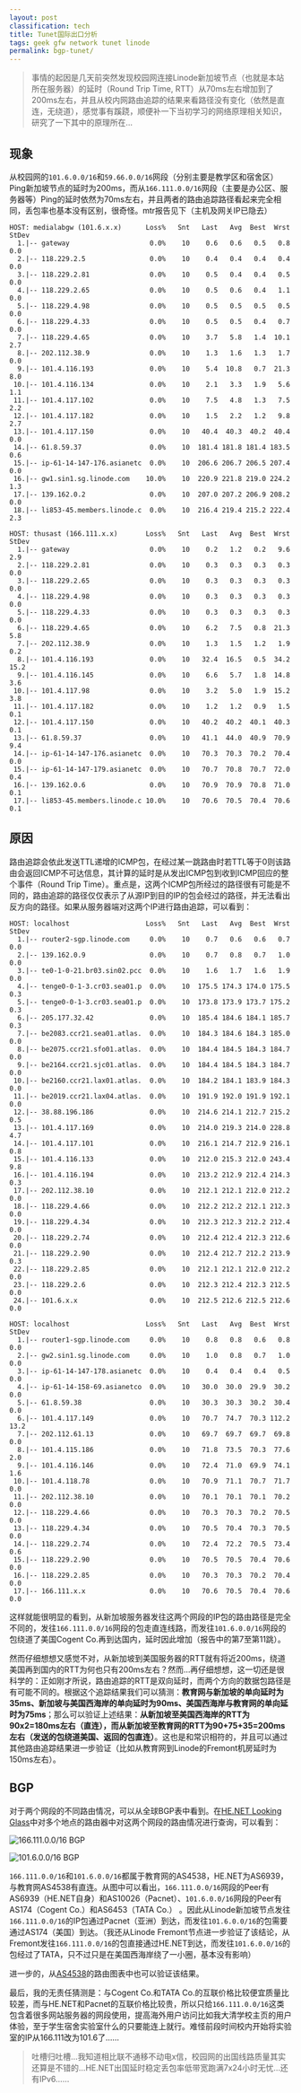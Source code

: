 ```yaml
---
layout: post
classification: tech
title: Tunet国际出口分析
tags: geek gfw network tunet linode
permalink: bgp-tunet/
---
```


> 事情的起因是几天前突然发现校园网连接Linode新加坡节点（也就是本站所在服务器）的延时（Round Trip Time, RTT）从70ms左右增加到了200ms左右，并且从校内网路由追踪的结果来看路径没有变化（依然是直连，无绕道），感觉事有蹊跷，顺便补一下当初学习的网络原理相关知识，研究了一下其中的原理所在…

## 现象

从校园网的`101.6.0.0/16`和`59.66.0.0/16`网段（分别主要是教学区和宿舍区）Ping新加坡节点的延时为200ms，而从`166.111.0.0/16`网段（主要是办公区、服务器等）Ping的延时依然为70ms左右，并且两者的路由追踪路径看起来完全相同，丢包率也基本没有区别，很奇怪。mtr报告见下（主机及网关IP已隐去）

```
HOST: medialabgw (101.6.x.x)      Loss%   Snt   Last   Avg  Best  Wrst StDev
  1.|-- gateway                    0.0%    10    0.6   0.6   0.5   0.8   0.0
  2.|-- 118.229.2.5                0.0%    10    0.4   0.4   0.4   0.4   0.0
  3.|-- 118.229.2.81               0.0%    10    0.5   0.4   0.4   0.5   0.0
  4.|-- 118.229.2.65               0.0%    10    0.5   0.6   0.4   1.1   0.0
  5.|-- 118.229.4.98               0.0%    10    0.5   0.5   0.5   0.5   0.0
  6.|-- 118.229.4.33               0.0%    10    0.5   0.5   0.4   0.7   0.0
  7.|-- 118.229.4.65               0.0%    10    3.7   5.8   1.4  10.1   2.7
  8.|-- 202.112.38.9               0.0%    10    1.3   1.6   1.3   1.7   0.0
  9.|-- 101.4.116.193              0.0%    10    5.4  10.8   0.7  21.3   8.0
 10.|-- 101.4.116.134              0.0%    10    2.1   3.3   1.9   5.6   1.1
 11.|-- 101.4.117.102              0.0%    10    7.5   4.8   1.3   7.5   2.2
 12.|-- 101.4.117.182              0.0%    10    1.5   2.2   1.2   9.8   2.7
 13.|-- 101.4.117.150              0.0%    10   40.4  40.3  40.2  40.4   0.0
 14.|-- 61.8.59.37                 0.0%    10  181.4 181.8 181.4 183.5   0.6
 15.|-- ip-61-14-147-176.asianetc  0.0%    10  206.6 206.7 206.5 207.4   0.0
 16.|-- gw1.sin1.sg.linode.com    10.0%    10  220.9 221.8 219.0 224.2   1.3
 17.|-- 139.162.0.2                0.0%    10  207.0 207.2 206.9 208.2   0.0
 18.|-- li853-45.members.linode.c  0.0%    10  216.4 219.4 215.2 222.4   2.3
```
 
```
HOST: thusast (166.111.x.x)       Loss%   Snt   Last   Avg  Best  Wrst StDev
  1.|-- gateway                    0.0%    10    0.2   1.2   0.2   9.6   2.9
  2.|-- 118.229.2.81               0.0%    10    0.3   0.3   0.3   0.3   0.0
  3.|-- 118.229.2.65               0.0%    10    0.3   0.3   0.3   0.3   0.0
  4.|-- 118.229.4.98               0.0%    10    0.3   0.3   0.3   0.3   0.0
  5.|-- 118.229.4.33               0.0%    10    0.3   0.3   0.3   0.3   0.0
  6.|-- 118.229.4.65               0.0%    10    6.2   7.5   0.8  21.3   5.8
  7.|-- 202.112.38.9               0.0%    10    1.3   1.5   1.2   1.9   0.2
  8.|-- 101.4.116.193              0.0%    10   32.4  16.5   0.5  34.2  15.2
  9.|-- 101.4.116.145              0.0%    10    6.6   5.7   1.8  14.8   3.6
 10.|-- 101.4.117.98               0.0%    10    3.2   5.0   1.9  15.2   3.8
 11.|-- 101.4.117.182              0.0%    10    1.2   1.2   0.9   1.5   0.1
 12.|-- 101.4.117.150              0.0%    10   40.2  40.2  40.1  40.3   0.1
 13.|-- 61.8.59.37                 0.0%    10   41.1  44.0  40.9  70.9   9.4
 14.|-- ip-61-14-147-176.asianetc  0.0%    10   70.3  70.3  70.2  70.4   0.0
 15.|-- ip-61-14-147-179.asianetc  0.0%    10   70.7  70.8  70.7  72.0   0.4
 16.|-- 139.162.0.6                0.0%    10   70.9  70.9  70.8  71.0   0.1
 17.|-- li853-45.members.linode.c 10.0%    10   70.6  70.5  70.4  70.6   0.1
```

## 原因

路由追踪会依此发送TTL递增的ICMP包，在经过某一跳路由时若TTL等于0则该路由会返回ICMP不可达信息，其计算的延时是从发出ICMP包到收到ICMP回应的整个事件（Round Trip Time）。重点是，这两个ICMP包所经过的路径很有可能是不同的，路由追踪的路径仅仅表示了从源IP到目的IP的包会经过的路径，并无法看出反方向的路径。如果从服务器端对这两个IP进行路由追踪，可以看到：

```
HOST: localhost                   Loss%   Snt   Last   Avg  Best  Wrst StDev
  1.|-- router2-sgp.linode.com     0.0%    10    0.7   0.6   0.6   0.7   0.0
  2.|-- 139.162.0.9                0.0%    10    0.7   0.8   0.7   1.0   0.0
  3.|-- te0-1-0-21.br03.sin02.pcc  0.0%    10    1.6   1.7   1.6   1.9   0.0
  4.|-- tenge0-0-1-3.cr03.sea01.p  0.0%    10  175.5 174.3 174.0 175.5   0.3
  5.|-- tenge0-0-1-3.cr03.sea01.p  0.0%    10  173.8 173.9 173.7 175.2   0.3
  6.|-- 205.177.32.42              0.0%    10  185.4 184.6 184.1 185.7   0.3
  7.|-- be2083.ccr21.sea01.atlas.  0.0%    10  184.3 184.6 184.3 185.0   0.0
  8.|-- be2075.ccr21.sfo01.atlas.  0.0%    10  184.4 184.5 184.3 184.7   0.0
  9.|-- be2164.ccr21.sjc01.atlas.  0.0%    10  184.4 184.5 184.3 184.7   0.0
 10.|-- be2160.ccr21.lax01.atlas.  0.0%    10  184.2 184.1 183.9 184.3   0.0
 11.|-- be2019.ccr21.lax04.atlas.  0.0%    10  191.9 192.0 191.9 192.1   0.0
 12.|-- 38.88.196.186              0.0%    10  214.6 214.1 212.7 215.2   0.5
 13.|-- 101.4.117.169              0.0%    10  214.0 219.3 214.0 228.8   4.7
 14.|-- 101.4.117.101              0.0%    10  216.1 214.7 212.9 216.1   0.8
 15.|-- 101.4.116.133              0.0%    10  212.0 215.3 212.0 243.4   9.8
 16.|-- 101.4.116.194              0.0%    10  213.2 212.9 212.4 214.3   0.3
 17.|-- 202.112.38.10              0.0%    10  212.1 212.1 212.0 212.2   0.0
 18.|-- 118.229.4.66               0.0%    10  212.2 212.2 212.1 212.3   0.0
 19.|-- 118.229.4.34               0.0%    10  212.3 212.3 212.2 212.4   0.0
 20.|-- 118.229.2.74               0.0%    10  212.4 212.4 212.3 212.6   0.0
 21.|-- 118.229.2.90               0.0%    10  212.4 212.7 212.2 213.9   0.3
 22.|-- 118.229.2.85               0.0%    10  212.1 212.1 212.0 212.2   0.0
 23.|-- 118.229.2.6                0.0%    10  212.3 212.4 212.3 212.5   0.0
 24.|-- 101.6.x.x                  0.0%    10  212.5 212.6 212.5 212.6   0.0
```

```
HOST: localhost                   Loss%   Snt   Last   Avg  Best  Wrst StDev
  1.|-- router1-sgp.linode.com     0.0%    10    0.8   0.8   0.6   0.8   0.0
  2.|-- gw2.sin1.sg.linode.com     0.0%    10    1.0   0.8   0.7   1.0   0.0
  3.|-- ip-61-14-147-178.asianetc  0.0%    10    0.4   0.4   0.4   0.5   0.0
  4.|-- ip-61-14-158-69.asianetco  0.0%    10   30.0  30.0  29.9  30.2   0.0
  5.|-- 61.8.59.38                 0.0%    10   30.3  30.3  30.2  30.4   0.0
  6.|-- 101.4.117.149              0.0%    10   70.7  74.7  70.3 112.2  13.2
  7.|-- 202.112.61.13              0.0%    10   69.7  69.7  69.7  69.8   0.0
  8.|-- 101.4.115.186              0.0%    10   71.8  73.5  70.3  77.6   2.0
  9.|-- 101.4.116.146              0.0%    10   72.4  71.0  69.9  74.1   1.6
 10.|-- 101.4.118.78               0.0%    10   70.9  71.1  70.7  71.7   0.0
 11.|-- 202.112.38.10              0.0%    10   70.1  70.1  70.1  70.2   0.0
 12.|-- 118.229.4.66               0.0%    10   70.3  70.3  70.2  70.5   0.0
 13.|-- 118.229.4.34               0.0%    10   70.5  70.4  70.3  70.5   0.0
 14.|-- 118.229.2.74               0.0%    10   72.4  72.2  70.5  73.4   0.6
 15.|-- 118.229.2.90               0.0%    10   70.5  70.5  70.4  70.6   0.0
 16.|-- 118.229.2.85               0.0%    10   70.3  70.3  70.2  70.4   0.0
 17.|-- 166.111.x.x                0.0%    10   70.6  70.5  70.4  70.6   0.0
```

这样就能很明显的看到，从新加坡服务器发往这两个网段的IP包的路由路径是完全不同的，发往`166.111.0.0/16`网段的包走直连线路，而发往`101.6.0.0/16`网段的包绕道了美国Cogent Co.再到达国内，延时因此增加（报告中的第7至第11跳）。

然而仔细想想又感觉不对，从新加坡到美国服务器的RTT就有将近200ms，绕道美国再到国内的RTT为何也只有200ms左右？然而…再仔细想想，这一切还是很科学的：正如刚才所说，路由追踪的RTT是双向延时，而两个方向的数据包路径是有可能不同的。根据这个追踪结果我们可以猜测：**教育网与新加坡的单向延时为35ms、新加坡与美国西海岸的单向延时为90ms、美国西海岸与教育网的单向延时为75ms**；那么可以验证上述结果：**从新加坡至美国西海岸的RTT为90x2=180ms左右（直连），而从新加坡至教育网的RTT为90+75+35=200ms左右（发送的包绕道美国、返回的包直连）**。这也是和常识相符的，并且可以通过其他路由追踪结果进一步验证（比如从教育网到Linode的Fremont机房延时为150ms左右）。

## BGP

对于两个网段的不同路由情况，可以从全球BGP表中看到。在[HE.NET Looking Glass](http://lg.he.net)中对多个地点的路由器中对这两个网段的路由情况进行查询，可以看到：

![166.111.0.0/16 BGP](images/bgp-166-111.png)

![101.6.0.0/16 BGP](images/bgp-101-6.png)

`166.111.0.0/16`和`101.6.0.0/16`都属于教育网的AS4538，HE.NET为AS6939，与教育网AS4538有直连。从图中可以看出，`166.111.0.0/16`网段的Peer有AS6939（HE.NET自身）和AS10026（Pacnet）、`101.6.0.0/16`网段的Peer有AS174（Cogent Co.）和AS6453（TATA Co.）
。因此从Linode新加坡节点发往`166.111.0.0/16`的IP包通过Pacnet（亚洲）到达，而发往`101.6.0.0/16`的包需要通过AS174（美国）到达。（我还从Linode Fremont节点进一步验证了该结论，从Fremont发往`166.111.0.0/16`的包直接通过HE.NET到达，而发往`101.6.0.0/16`的包经过了TATA，只不过只是在美国西海岸绕了一小圈，基本没有影响）

进一步的，从[AS4538](http://bgp.he.net/AS4538#_graph4)的路由图表中也可以验证该结果。

最后，我的无责任猜测是：与Cogent Co.和TATA Co.的互联价格比较便宜质量比较差，而与HE.NET和Pacnet的互联价格比较贵，所以只给`166.111.0.0/16`这类包含着很多网站服务器的网段使用，提高海外用户访问比如我大清学校主页的用户体验，至于学生宿舍实验室什么的只要能连上就行。难怪前段时间校内开始将实验室的IP从166.111改为101.6了……

> 吐槽归吐槽…我知道相比联不通移不动电x信，校园网的出国线路质量其实还算是不错的…HE.NET出国延时稳定丢包率低带宽跑满7x24小时无忧…还有IPv6……
